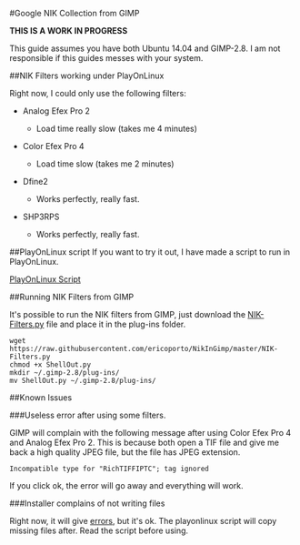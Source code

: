 #Google NIK Collection from GIMP

**THIS IS A WORK IN PROGRESS**

This guide assumes you have both Ubuntu 14.04 and GIMP-2.8. I am not responsible
if this guides messes with your system.


##NIK Filters working under PlayOnLinux

Right now, I could only use the following filters:

* Analog Efex Pro 2
    * Load time really slow (takes me 4 minutes)

* Color Efex Pro 4
    * Load time slow (takes me 2 minutes)

* Dfine2
    * Works perfectly, really fast.

* SHP3RPS
    * Works perfectly, really fast.


##PlayOnLinux script
If you want to try it out, I have made a script to run in PlayOnLinux.

[PlayOnLinux Script](nikplayonlinux.sh)



##Running NIK Filters from GIMP

It's possible to run the NIK filters from GIMP, just download the [NIK-Filters.py](NIK-Filters.py)
file and place it in the plug-ins folder.

    wget https://raw.githubusercontent.com/ericoporto/NikInGimp/master/NIK-Filters.py
    chmod +x ShellOut.py
    mkdir ~/.gimp-2.8/plug-ins/
    mv ShellOut.py ~/.gimp-2.8/plug-ins/


##Known Issues

###Useless error after using some filters.

GIMP will complain with the following message after using Color Efex Pro 4 and
Analog Efex Pro 2. This is because both open a TIF file and give me back a high
quality JPEG file, but the file has JPEG extension.

    Incompatible type for "RichTIFFIPTC"; tag ignored

If you click ok, the error will go away and everything will work.


###Installer complains of not writing files

Right now, it will give [errors](errorduringinstall.txt), but it's ok. The
playonlinux script will copy missing files after. Read the script before using.

